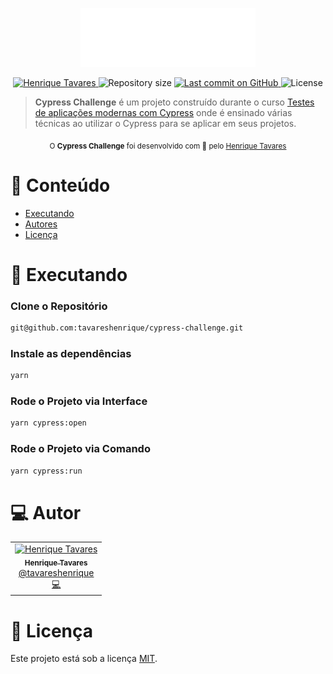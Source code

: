 <p align="center">
   <img src="https://raw.githubusercontent.com/tavareshenrique/cypress-challenge/main/assets/logo.png" alt="Nlw Heat" width="280"/>
</p>

<p align="center">
   <a href="https://www.linkedin.com/in/tavareshenrique/">
      <img alt="Henrique Tavares" src="https://img.shields.io/badge/-Henrique Tavares-48484B?style=flat&logo=Linkedin&logoColor=white" />
   </a>
 <img alt="Repository size" src="https://img.shields.io/github/repo-size/tavareshenrique/cypress-challenge?color=48484B">

  <a aria-label="Last Commit" href="https://github.com/tavareshenrique/cypress-challenge/commits/master">
    <img alt="Last commit on GitHub" src="https://img.shields.io/github/last-commit/tavareshenrique/cypress-challenge?color=48484B">
  </a>
  <img alt="License" src="https://img.shields.io/badge/license-MIT-48484B">
</p>

> <b>Cypress Challenge</b> é um projeto construído durante o curso [Testes de aplicações modernas com Cypress](https://www.udemy.com/course/testes-cypress/) onde é ensinado várias técnicas ao utilizar o Cypress para se aplicar em seus projetos.


<div align="center">
  <sub>O <strong>Cypress Challenge</strong> foi desenvolvido com 🖤 pelo
    <a href="https://github.com/tavareshenrique">Henrique Tavares</a>
  </sub>
</div>

# :pushpin: Conteúdo

- [Executando](#construction_worker-executando)
- [Autores](#computer-autor)
- [Licença](#closed_book-licença)

# :construction_worker: Executando

### Clone o Repositório
```bash
git@github.com:tavareshenrique/cypress-challenge.git
```
### Instale as dependências
```bash
yarn
```

### Rode o Projeto via Interface
```bash
yarn cypress:open
```

### Rode o Projeto via Comando
```bash
yarn cypress:run
```

# :computer: Autor

<table>
  <tr>
    <td align="center">
      <a href="http://github.com/tavareshenrique/">
        <img src="https://avatars1.githubusercontent.com/u/27022914?v=4" width="100px;" alt="Henrique Tavares"/>
        <br />
        <sub>
          <b>Henrique Tavares</b>
        </sub>
       </a>
       <br />
       <a href="https://www.linkedin.com/in/tavareshenrique/" title="Linkedin">@tavareshenrique</a>
       <br />
       <a href="https://github.com/tavareshenrique/fastfeet-api/commits?author=tavareshenrique" title="Code">💻</a>
    </td>
  </tr>
</table>

# :closed_book: Licença

Este projeto está sob a licença [MIT](./LICENSE).
